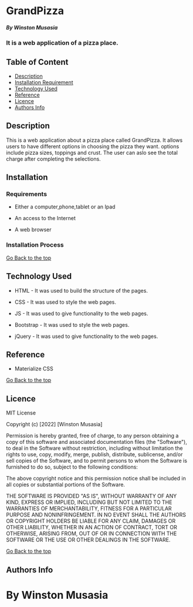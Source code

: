 # GrandPizza

##### By Winston Musasia

### It is a web application of a pizza place.

## Table of Content

+ [Description](#description)
+ [Installation Requirement](#Installation)
+ [Technology Used](#technology-used)
+ [Reference](#reference)
+ [Licence](#licence)
+ [Authors Info](#author-Info)

## Description
<p>This is a web application about a pizza place called GrandPizza. It allows users to have different options in choosing the pizza they want. options include pizza sizes, toppings and crust. The user can aslo see the total charge after completing the selections.</p>

## Installation

### Requirements

* Either a computer,phone,tablet or an Ipad

* An access to the Internet

* A web browser

### Installation Process

[Go Back to the top](#GrandPizza)
## Technology Used
* HTML - It was used to build the structure of the pages.

* CSS - It was used to style the web pages.

* JS - It was used to give functionality to the web pages.

* Bootstrap - It was used to style the web pages.

* jQuery - It was used to give functionality to the web pages.

## Reference
* Materialize CSS

[Go Back to the top](#GrandPizza)

## Licence

MIT License

Copyright (c) [2022] [Winston Musasia]

Permission is hereby granted, free of charge, to any person obtaining a copy
of this software and associated documentation files (the "Software"), to deal
in the Software without restriction, including without limitation the rights
to use, copy, modify, merge, publish, distribute, sublicense, and/or sell
copies of the Software, and to permit persons to whom the Software is
furnished to do so, subject to the following conditions:

The above copyright notice and this permission notice shall be included in all
copies or substantial portions of the Software.

THE SOFTWARE IS PROVIDED "AS IS", WITHOUT WARRANTY OF ANY KIND, EXPRESS OR
IMPLIED, INCLUDING BUT NOT LIMITED TO THE WARRANTIES OF MERCHANTABILITY,
FITNESS FOR A PARTICULAR PURPOSE AND NONINFRINGEMENT. IN NO EVENT SHALL THE
AUTHORS OR COPYRIGHT HOLDERS BE LIABLE FOR ANY CLAIM, DAMAGES OR OTHER
LIABILITY, WHETHER IN AN ACTION OF CONTRACT, TORT OR OTHERWISE, ARISING FROM,
OUT OF OR IN CONNECTION WITH THE SOFTWARE OR THE USE OR OTHER DEALINGS IN THE
SOFTWARE.

[Go Back to the top](#GrandPizza)

## Authors Info
 
# By Winston Musasia
